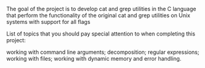 The goal of the project is to develop cat and grep utilities in the C language that perform the functionality of the original cat and grep utilities on Unix systems with support for all flags

List of topics that you should pay special attention to when completing this project:

working with command line arguments;
decomposition;
regular expressions;
working with files;
working with dynamic memory and error handling.
